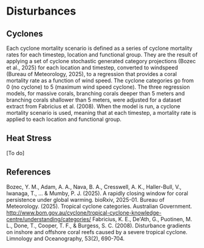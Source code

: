 # Disturbances

## Cyclones

Each cyclone mortality scenario is defined as a series of cyclone mortality rates for each timestep, location and functional group. They are the result of applying a set of cyclone stochastic generated category projections (Bozec et al., 2025) for each location and timestep, converted to windspeed (Bureau of Meteorology, 2025), to a regression that provides a coral mortality rate as a function of wind speed. The cyclone categories go from 0 (no cyclone) to 5 (maximum wind speed cyclone). The three regression models, for massive corals, branching corals deeper than 5 meters and branching corals shallower than 5 meters, were adjusted for a dataset extract from Fabricius et al. (2008). When the model is run, a cyclone mortality scenario is used, meaning that at each timestep, a mortality rate is applied to each location and functional group.

## Heat Stress

[To do]

## References

Bozec, Y. M., Adam, A. A., Nava, B. A., Cresswell, A. K., Haller-Bull, V., Iwanaga, T., ... & Mumby, P. J. (2025). A rapidly closing window for coral persistence under global warming. bioRxiv, 2025-01.
Bureau of Meteorology. (2025). Tropical cyclone categories. Australian Government. http://www.bom.gov.au/cyclone/tropical-cyclone-knowledge-centre/understanding/categories/
Fabricius, K. E., De'Ath, G., Puotinen, M. L., Done, T., Cooper, T. F., & Burgess, S. C. (2008). Disturbance gradients on inshore and offshore coral reefs caused by a severe tropical cyclone. Limnology and Oceanography, 53(2), 690-704.